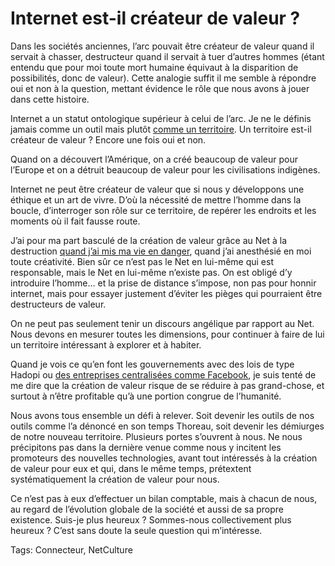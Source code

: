 # Internet est-il créateur de valeur ?

Dans les sociétés anciennes, l’arc pouvait être créateur de valeur quand il servait à chasser, destructeur quand il servait à tuer d’autres hommes (étant entendu que pour moi toute mort humaine équivaut à la disparition de possibilités, donc de valeur). Cette analogie suffit il me semble à répondre oui et non à la question, mettant évidence le rôle que nous avons à jouer dans cette histoire.

Internet a un statut ontologique supérieur à celui de l’arc. Je ne le définis jamais comme un outil mais plutôt [comme un territoire](/tag/territoire/). Un territoire est-il créateur de valeur ? Encore une fois oui et non.

Quand on a découvert l’Amérique, on a créé beaucoup de valeur pour l’Europe et on a détruit beaucoup de valeur pour les civilisations indigènes.

Internet ne peut être créateur de valeur que si nous y développons une éthique et un art de vivre. D’où la nécessité de mettre l’homme dans la boucle, d’interroger son rôle sur ce territoire, de repérer les endroits et les moments où il fait fausse route.

J’ai pour ma part basculé de la création de valeur grâce au Net à la destruction [quand j’ai mis ma vie en danger](/jai-debranche/), quand j’ai anesthésié en moi toute créativité. Bien sûr ce n’est pas le Net en lui-même qui est responsable, mais le Net en lui-même n’existe pas. On est obligé d’y introduire l’homme… et la prise de distance s’impose, non pas pour honnir internet, mais pour essayer justement d’éviter les pièges qui pourraient être destructeurs de valeur.

On ne peut pas seulement tenir un discours angélique par rapport au Net. Nous devons en mesurer toutes les dimensions, pour continuer à faire de lui un territoire intéressant à explorer et à habiter.

Quand je vois ce qu’en font les gouvernements avec des lois de type Hadopi ou [des entreprises centralisées comme Facebook](/2012/03/05/nationalisons-google-et-facebook/), je suis tenté de me dire que la création de valeur risque de se réduire à pas grand-chose, et surtout à n’être profitable qu’à une portion congrue de l’humanité.

Nous avons tous ensemble un défi à relever. Soit devenir les outils de nos outils comme l’a dénoncé en son temps Thoreau, soit devenir les démiurges de notre nouveau territoire. Plusieurs portes s’ouvrent à nous. Ne nous précipitons pas dans la dernière venue comme nous y incitent les promoteurs des nouvelles technologies, avant tout intéressés à la création de valeur pour eux et qui, dans le même temps, prétextent systématiquement la création de valeur pour nous.

Ce n’est pas à eux d’effectuer un bilan comptable, mais à chacun de nous, au regard de l’évolution globale de la société et aussi de sa propre existence. Suis-je plus heureux ? Sommes-nous collectivement plus heureux ? C’est sans doute la seule question qui m’intéresse.

Tags: Connecteur, NetCulture